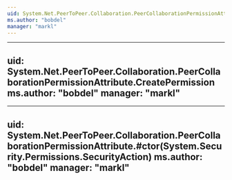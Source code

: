 ```yaml
---
uid: System.Net.PeerToPeer.Collaboration.PeerCollaborationPermissionAttribute
ms.author: "bobdel"
manager: "markl"
---
```


---
uid: System.Net.PeerToPeer.Collaboration.PeerCollaborationPermissionAttribute.CreatePermission
ms.author: "bobdel"
manager: "markl"
---

---
uid: System.Net.PeerToPeer.Collaboration.PeerCollaborationPermissionAttribute.#ctor(System.Security.Permissions.SecurityAction)
ms.author: "bobdel"
manager: "markl"
---
